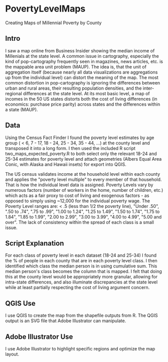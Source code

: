 # PovertyLevelMaps
Creating Maps of Millennial Poverty by County

## Intro 
I saw a map online from Business Insider showing the median income of Millenials at the state level. A common issue in cartography, especially the kind of pop-cartography frequently seen in magazines, news articles, etc. is the mappable area unit problem (MAUP). The idea is, that the unit of aggregation itself (because nearly all data visualizations are aggregations up from the individual level) can distort the meaning of the map. The most common distortion in pop-cartography is ignoring the differences between urban and rural areas, their resulting population densities, and the inter-regional differences at the state level. At its most basic level, a map of incomes in the 50 US states distorts both the cost of living differences (in economics: purchase price parity) across states and the differences within a state (MAUP). 

## Data 
Using the Census Fact Finder I found the poverty level estimates by age group ( < 6, 7 - 17, 18 - 24, 25 - 34, 35 - 44, ...) at the county level and transposed it into a long form. I then used the included R script two_maps_expected_poverty.R to both select only the relevant 18-24 and 25-34 estimates for poverty level and attach geometries (Albers Equal Area Conic, with Alaska and Hawaii insets) for export into QGIS. 

The US census validates income at the household level within each county and applies the "poverty level multiple" to every member of that household. That is how the individual level data is assigned. Poverty Levels vary by numerous factors (number of workers in the home, number of children, etc.) which acts as a fair proxy to cost of living and exogenous factors - as opposed to simply using ~12,000 for the individual poverty wage. The Poverty Level ranges are:   < .5 (less than 1/2 the poverty line), "Under .50", ".50 to .74", ".75 to .99", "1.00 to 1.24", "1.25 to 1.49", "1.50 to 1.74", "1.75 to 1.84", "1.85 to 1.99", "2.00 to 2.99", "3.00 to 3.99", "4.00 to 4.99", "5.00 and over". The lack of consistency within the spread of each class is a small issue. 

## Script Explanation 

For each class of poverty level in each dataset (18-24 and 25-34) I found the % of people in each county that are in each poverty level class. I then identified which class the median person is in using cumulative sum. This median person's class becomes the column that is mapped. I felt that doing this at the county level would be appropriately more granular, allowing for intra-state differences, and also illuminate discrepancies at the state level while at least partially respecting the cost of living argument concern. 

## QGIS Use 

I use QGIS to create the map from the shapefile outputs from R. The QGIS output is an SVG file that Adobe Illustrator can manipulate.

## Adobe Illustrator Use 

I use Adobe Illustrator to highlight specific regions and optimize the map layout. 
